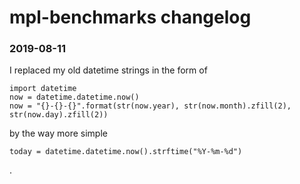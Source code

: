 # mpl-benchmarks changelog

### 2019-08-11
I replaced my old datetime strings in the form of
```
import datetime
now = datetime.datetime.now()
now = "{}-{}-{}".format(str(now.year), str(now.month).zfill(2), str(now.day).zfill(2)) 
```
by the way more simple
```
today = datetime.datetime.now().strftime("%Y-%m-%d")
```
.
